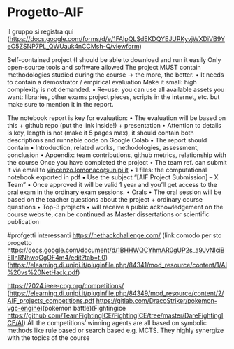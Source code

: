 # Progetto-AIF
il gruppo si registra qui (https://docs.google.com/forms/d/e/1FAIpQLSdEKDQYEJURKyvjWXDiVB9YeO5ZSNP7PL_QWUauk4nCCMsh-Q/viewform)

Self-contained project (I should be able to download and run it
easily
Only open-source tools and software allowed
The project MUST contain methodologies studied during
the course ->
the more, the better.
• It needs to contain a demostrator / empirical evaluation
Make it small: high complexity is not demanded.
• Re-use: you can use all available assets you want: libraries,
other exams project pieces, scripts in the internet, etc. but
make sure to mention it in the report.

The notebook report is key for evaluation:
• The evaluation will be based on this + github repo (put
the link inside!) + presentation
• Attention to details is key, length is not (make it 5 pages
max), it should contain both descriptions and runnable
code on Google Colab
• The report should contain
•
Introduction, related works, methodologies, assessment,
conclusion
• Appendix: team contributions, github metrics,
relationship with the course
Once you have completed the project
• The team ref. can submit it via email to
vincenzo.lomonaco@unipi.it
• 1 files: the computational
notebook exported in pdf
• Use the subject “[AIF Project Submission] – X Team”
• Once approved it will be
valid 1 year and you’ll get access to
the oral exam in the ordinary exam sessions.
• Orals
• The oral session will be based on the teacher questions about
the project + ordinary course questions
• Top-3 projects
• will receive a public acknowledgement on the course website,
can be continued as Master dissertations or scientific publication


#profgetti interessanti
https://nethackchallenge.com/ (link comodo per sto progetto https://docs.google.com/document/d/1BHHWQCYhmAR0gUP2s_a9JvNlciBEIInRNhwqGgOF4m4/edit?tab=t.0)(https://elearning.di.unipi.it/pluginfile.php/84341/mod_resource/content/1/AI%20vs%20NetHack.pdf)

https://2024.ieee-cog.org/competitions/ (https://elearning.di.unipi.it/pluginfile.php/84349/mod_resource/content/2/AIF_projects_competitions.pdf https://gitlab.com/DracoStriker/pokemon-vgc-engine)(pokemon battle)(Fightingice https://github.com/TeamFightingICE/FightingICE/tree/master/DareFightingICE/AI)  All the competitions’ winning agents are all based on symbolic methods like rule based or search based
e.g. MCTS. They highly synergize with the topics of the course
